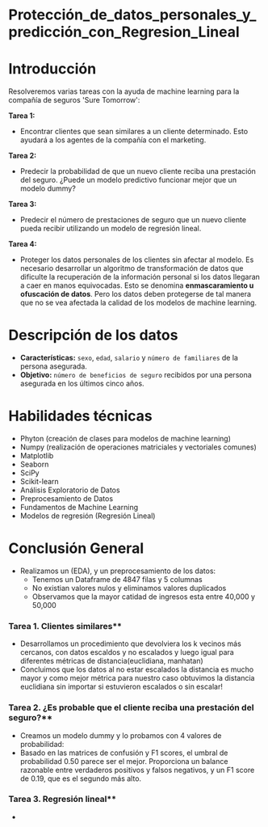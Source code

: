 # Protección_de_datos_personales_y_predicción_con_Regresion_Lineal
# Introducción
Resolveremos varias tareas con la ayuda de machine learning para la compañía de seguros 'Sure Tomorrow':

**Tarea 1:**
- Encontrar clientes que sean similares a un cliente determinado. Esto ayudará a los agentes de la compañía con el marketing.

**Tarea 2:**
- Predecir la probabilidad de que un nuevo cliente reciba una prestación del seguro. ¿Puede un modelo predictivo funcionar mejor que un modelo dummy?

**Tarea 3:**
- Predecir el número de prestaciones de seguro que un nuevo cliente pueda recibir utilizando un modelo de regresión lineal.

**Tarea 4:** 
- Proteger los datos personales de los clientes sin afectar al modelo. Es necesario desarrollar un algoritmo de transformación de datos que dificulte la recuperación de la información personal si los datos llegaran a caer en manos equivocadas. Esto se denomina **enmascaramiento u ofuscación de datos**. Pero los datos deben protegerse de tal manera que no se vea afectada la calidad de los modelos de machine learning.
# Descripción de los datos
- **Características:** `sexo`, `edad`, `salario` y `número de familiares` de la persona asegurada.
- **Objetivo:** `número de beneficios de seguro` recibidos por una persona asegurada en los últimos cinco años.
# Habilidades técnicas
- Phyton (creación de clases para modelos de machine learning)
- Numpy (realización de operaciones matriciales y vectoriales comunes) 
- Matplotlib
- Seaborn
- SciPy 
- Scikit-learn
- Análisis Exploratorio de Datos
- Preprocesamiento de Datos
- Fundamentos de Machine Learning
- Modelos de regresión (Regresión Lineal)
# Conclusión General
- Realizamos un (EDA), y un preprocesamiento de los datos:
  - Tenemos un Dataframe de  4847 filas y 5 columnas
   - No existian valores nulos y eliminamos valores duplicados
   - Observamos que la mayor catidad de ingresos esta entre 40,000 y 50,000
### Tarea 1. Clientes similares**
  - Desarrollamos un procedimiento que devolviera los k vecinos más cercanos, con datos escaldos y no escalados y luego igual para diferentes métricas de distancia(euclidiana, manhatan)
  - Concluimos que los datos al no estar escalados la distancia es mucho mayor y como mejor métrica para nuestro caso obtuvimos la distancia euclidiana sin importar si estuvieron escalados o sin escalar!
### Tarea 2. ¿Es probable que el cliente reciba una prestación del seguro?**
   - Creamos un modelo dummy y lo probamos con 4 valores de probabilidad:
   - Basado en las matrices de confusión y F1 scores, el umbral de probabilidad 0.50 parece ser el mejor. Proporciona un balance razonable entre verdaderos positivos y falsos negativos, y un F1 score de 0.19, que es el segundo más alto.
### Tarea 3. Regresión lineal**
  -
    
